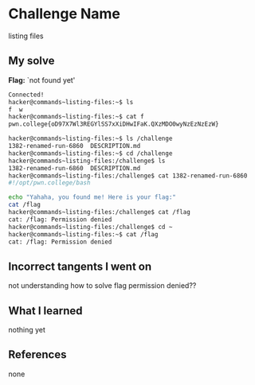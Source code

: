 # Challenge Name
listing files

## My solve
**Flag:** `not found yet'

```bash
Connected!
hacker@commands~listing-files:~$ ls
f  w
hacker@commands~listing-files:~$ cat f
pwn.college{oD97X7Wl3REGYlSS7xXiDHwIFaK.QXzMDO0wyNzEzNzEzW}

hacker@commands~listing-files:~$ ls /challenge
1382-renamed-run-6860  DESCRIPTION.md
hacker@commands~listing-files:~$ cd /challenge
hacker@commands~listing-files:/challenge$ ls
1382-renamed-run-6860  DESCRIPTION.md
hacker@commands~listing-files:/challenge$ cat 1382-renamed-run-6860
#!/opt/pwn.college/bash

echo "Yahaha, you found me! Here is your flag:"
cat /flag
hacker@commands~listing-files:/challenge$ cat /flag
cat: /flag: Permission denied
hacker@commands~listing-files:/challenge$ cd ~
hacker@commands~listing-files:~$ cat /flag
cat: /flag: Permission denied

```
## Incorrect tangents I went on
not understanding how to solve
flag permission denied??

## What I learned
nothing yet

## References 
none
